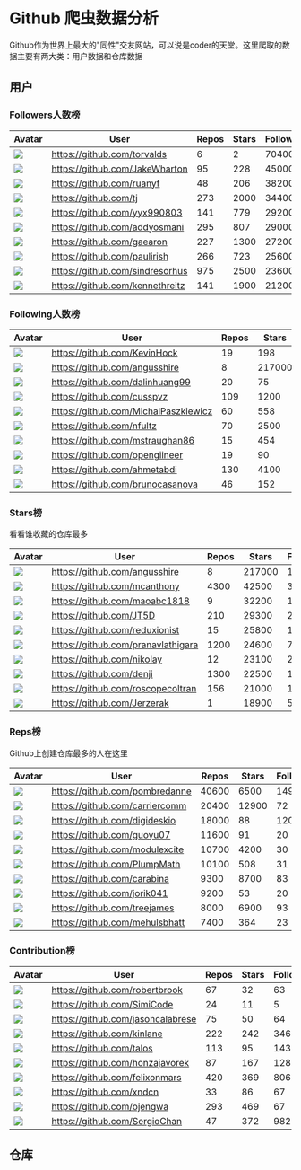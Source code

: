 # Github 爬虫数据分析

Github作为世界上最大的"同性"交友网站，可以说是coder的天堂。这里爬取的数据主要有两大类：用户数据和仓库数据

## 用户

### Followers人数榜

| Avatar | User | Repos | Stars | Followers | Following | Contributions|
|--------|------|-------|-------|-----------|-----------|-----------|
|![](https://avatars0.githubusercontent.com/u/1024025) | https://github.com/torvalds  |   6 | 2 | 70400 | 0 | 8 |
|![](https://avatars1.githubusercontent.com/u/66577) | https://github.com/JakeWharton  |   95 | 228 | 45000 | 12 | 3541 |
|![](https://avatars2.githubusercontent.com/u/905434) | https://github.com/ruanyf  |   48 | 206 | 38200 | 0 | 1645 |
|![](https://avatars3.githubusercontent.com/u/25254) | https://github.com/tj  |   273 | 2000 | 34400 | 46 | 3310 |
|![](https://avatars2.githubusercontent.com/u/499550) | https://github.com/yyx990803  |   141 | 779 | 29200 | 90 | 2553 |
|![](https://avatars1.githubusercontent.com/u/110953) | https://github.com/addyosmani  |   295 | 807 | 29000 | 254 | 928 |
|![](https://avatars1.githubusercontent.com/u/810438) | https://github.com/gaearon  |   227 | 1300 | 27200 | 171 | 3019 |
|![](https://avatars3.githubusercontent.com/u/39191) | https://github.com/paulirish  |   266 | 723 | 25600 | 245 | 2375 |
|![](https://avatars2.githubusercontent.com/u/170270) | https://github.com/sindresorhus  |   975 | 2500 | 23600 | 50 | 4753 |
|![](https://avatars1.githubusercontent.com/u/119893) | https://github.com/kennethreitz  |   141 | 1900 | 21200 | 197 | 5626 |

### Following人数榜

| Avatar | User | Repos | Stars | Followers | Following | Contributions|
|--------|------|-------|-------|-----------|-----------|-----------|
|![](https://avatars2.githubusercontent.com/u/3076393) | https://github.com/KevinHock  |   19 | 198 | 1300 | 284000 | 639 |
|![](https://avatars1.githubusercontent.com/u/5877145) | https://github.com/angusshire  |   8 | 217000 | 10300 | 230000 | 30 |
|![](https://avatars1.githubusercontent.com/u/6508763) | https://github.com/dalinhuang99  |   20 | 75 | 3200 | 162000 | 1293 |
|![](https://avatars2.githubusercontent.com/u/3604053) | https://github.com/cusspvz  |   109 | 1200 | 6600 | 130000 | 90 |
|![](https://avatars2.githubusercontent.com/u/6673982) | https://github.com/MichalPaszkiewicz  |   60 | 558 | 4600 | 72700 | 172 |
|![](https://avatars0.githubusercontent.com/u/418638) | https://github.com/nfultz  |   70 | 2500 | 2600 | 61600 | 2141 |
|![](https://avatars3.githubusercontent.com/u/14251570) | https://github.com/mstraughan86  |   15 | 454 | 3400 | 60500 | 299 |
|![](https://avatars3.githubusercontent.com/u/32831059) | https://github.com/opengiineer  |   19 | 90 | 1600 | 55700 | 46 |
|![](https://avatars1.githubusercontent.com/u/778015) | https://github.com/ahmetabdi  |   130 | 4100 | 448 | 53300 | 1954 |
|![](https://avatars3.githubusercontent.com/u/4107768) | https://github.com/brunocasanova  |   46 | 152 | 2400 | 48300 | 13 |

### Stars榜

看看谁收藏的仓库最多

| Avatar | User | Repos | Stars | Followers | Following | Contributions|
|--------|------|-------|-------|-----------|-----------|-----------|
|![](https://avatars1.githubusercontent.com/u/5877145) | https://github.com/angusshire  |   8 | 217000 | 10300 | 230000 | 30 |
|![](https://avatars3.githubusercontent.com/u/1610158) | https://github.com/mcanthony  |   4300 | 42500 | 375 | 12700 | 21 |
|![](https://avatars1.githubusercontent.com/u/3947125) | https://github.com/maoabc1818  |   9 | 32200 | 121 | 95 | 2 |
|![](https://avatars1.githubusercontent.com/u/391299) | https://github.com/JT5D  |   210 | 29300 | 276 | 6200 | 0 |
|![](https://avatars2.githubusercontent.com/u/500775) | https://github.com/reduxionist  |   15 | 25800 | 174 | 429 | 62 |
|![](https://avatars0.githubusercontent.com/u/6948067) | https://github.com/pranavlathigara  |   1200 | 24600 | 793 | 14900 | 130 |
|![](https://avatars3.githubusercontent.com/u/2882) | https://github.com/nikolay  |   12 | 23100 | 243 | 349 | 469 |
|![](https://avatars3.githubusercontent.com/u/3759759) | https://github.com/denji  |   1300 | 22500 | 181 | 397 | 305 |
|![](https://avatars3.githubusercontent.com/u/24416962) | https://github.com/roscopecoltran  |   156 | 21000 | 121 | 4400 | 599 |
|![](https://avatars0.githubusercontent.com/u/6257454) | https://github.com/Jerzerak  |   1 | 18900 | 54 | 0 | 3 |

### Reps榜

Github上创建仓库最多的人在这里

| Avatar | User | Repos | Stars | Followers | Following | Contributions|
|--------|------|-------|-------|-----------|-----------|-----------|
|![](https://avatars0.githubusercontent.com/u/675997) | https://github.com/pombredanne  |   40600 | 6500 | 149 | 87 | 2558 |
|![](https://avatars1.githubusercontent.com/u/1732196) | https://github.com/carriercomm  |   20400 | 12900 | 72 | 176 | 151 |
|![](https://avatars1.githubusercontent.com/u/14135456) | https://github.com/digideskio  |   18000 | 88 | 120 | 3900 | 113 |
|![](https://avatars0.githubusercontent.com/u/431924) | https://github.com/guoyu07  |   11600 | 91 | 20 | 1000 | 112 |
|![](https://avatars2.githubusercontent.com/u/12729391) | https://github.com/modulexcite  |   10700 | 4200 | 30 | 192 | 15 |
|![](https://avatars2.githubusercontent.com/u/1218365) | https://github.com/PlumpMath  |   10100 | 508 | 31 | 147 | 103 |
|![](https://avatars0.githubusercontent.com/u/3380677) | https://github.com/carabina  |   9300 | 8700 | 83 | 5 | 101 |
|![](https://avatars1.githubusercontent.com/u/4687038) | https://github.com/jorik041  |   9200 | 53 | 20 | 129 | 101 |
|![](https://avatars3.githubusercontent.com/u/1332574) | https://github.com/treejames  |   8000 | 6900 | 93 | 897 | 101 |
|![](https://avatars2.githubusercontent.com/u/498130) | https://github.com/mehulsbhatt  |   7400 | 364 | 23 | 9 | 104 |

### Contribution榜

| Avatar | User | Repos | Stars | Followers | Following | Contributions|
|--------|------|-------|-------|-----------|-----------|-----------|
|![](https://avatars1.githubusercontent.com/u/3244) | https://github.com/robertbrook  |   67 | 32 | 63 | 114 | 539804 |
|![](https://avatars0.githubusercontent.com/u/20975616) | https://github.com/SimiCode  |   24 | 11 | 5 | 15 | 377077 |
|![](https://avatars2.githubusercontent.com/u/751143) | https://github.com/jasoncalabrese  |   75 | 50 | 64 | 19 | 357587 |
|![](https://avatars2.githubusercontent.com/u/56100) | https://github.com/kinlane  |   222 | 242 | 346 | 588 | 199240 |
|![](https://avatars2.githubusercontent.com/u/415831) | https://github.com/talos  |   113 | 95 | 143 | 7 | 115891 |
|![](https://avatars3.githubusercontent.com/u/283441) | https://github.com/honzajavorek  |   87 | 167 | 128 | 93 | 80301 |
|![](https://avatars3.githubusercontent.com/u/1006477) | https://github.com/felixonmars  |   420 | 369 | 806 | 149 | 70179 |
|![](https://avatars1.githubusercontent.com/u/1317792) | https://github.com/xndcn  |   33 | 86 | 67 | 8 | 67634 |
|![](https://avatars1.githubusercontent.com/u/3935007) | https://github.com/ojengwa  |   293 | 469 | 67 | 8 | 49621 |
|![](https://avatars3.githubusercontent.com/u/10103766) | https://github.com/SergioChan  |   47 | 372 | 982 | 598 | 42202 |

## 仓库